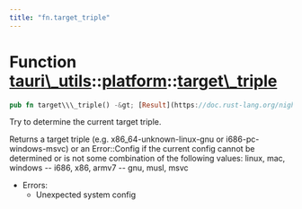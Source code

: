 ```yaml
---
title: "fn.target_triple"
---
```


Function [tauri\\\_utils](/docs/api/rust/tauri\_utils/../index.html)::[platform](/docs/api/rust/tauri\_utils/index.html)::[target\\\_triple](/docs/api/rust/tauri\_utils/)
==========================================================================================================================================================================

```rust
pub fn target\\\_triple() -&gt; [Result](https://doc.rust-lang.org/nightly/core/result/enum.Result.html "enum core::result::Result")&lt;[String](https://doc.rust-lang.org/nightly/alloc/string/struct.String.html "struct alloc::string::String"), [Error](/docs/api/rust/tauri\_utils/../../tauri\_utils/struct.Error.html "struct tauri\_utils::Error")\&gt;
```

Try to determine the current target triple.

Returns a target triple (e.g. <span>x86\_64-unknown-linux-gnu</span> or <span>i686-pc-windows-msvc</span>) or an <span>Error::Config</span> if the current config cannot be determined or is not some combination of the following values: <span>linux, mac, windows</span> -- <span>i686, x86, armv7</span> -- <span>gnu, musl, msvc</span>

*   Errors:
    *   Unexpected system config
      